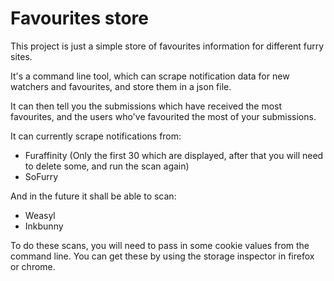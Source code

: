 # Favourites store
This project is just a simple store of favourites information for different furry sites.

It's a command line tool, which can scrape notification data for new watchers and favourites, and store them in a json file.

It can then tell you the submissions which have received the most favourites, and the users who've favourited the most of your submissions.

It can currently scrape notifications from:
- Furaffinity (Only the first 30 which are displayed, after that you will need to delete some, and run the scan again)
- SoFurry

And in the future it shall be able to scan:
- Weasyl
- Inkbunny

To do these scans, you will need to pass in some cookie values from the command line. You can get these by using the storage inspector in firefox or chrome.